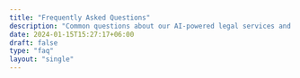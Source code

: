 ```yaml
---
title: "Frequently Asked Questions"
description: "Common questions about our AI-powered legal services and platform"
date: 2024-01-15T15:27:17+06:00
draft: false
type: "faq"
layout: "single"
---
```


<!-- FAQ content is managed through data/en/faq.json and displayed via layouts/partials/faq.html -->
